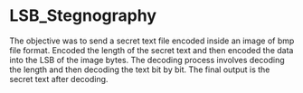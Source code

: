 # LSB_Stegnography
The objective was to send a secret text file encoded inside an image of bmp file format.
Encoded the length of the secret text and then encoded the data into the LSB of the image bytes.
The decoding process involves decoding the length and then decoding the text bit by bit. 
The final output is the secret text after decoding.
